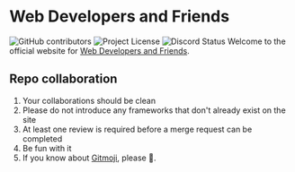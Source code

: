 # Web Developers and Friends
![GitHub contributors](https://img.shields.io/github/contributors/wdnf/wdnf.github.io)
![Project License](https://img.shields.io/github/license/wdnf/wdnf.github.io)
![Discord Status](https://img.shields.io/discord/613018044192653342)
Welcome to the official website for [Web Developers and Friends](https://www.discord.gg/eTMxcrD).

## Repo collaboration
1. Your collaborations should be clean
2. Please do not introduce any frameworks that don't already exist on the site
3. At least one review is required before a merge request can be completed
4. Be fun with it
5. If you know about [Gitmoji](https://gitmoji.carloscuesta.me/), please :art:.
